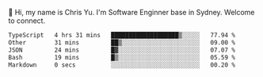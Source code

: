 👋 Hi, my name is Chris Yu. I'm Software Enginner base in Sydney. Welcome to connect.

<!--START_SECTION:waka-->

```txt
TypeScript   4 hrs 31 mins   ███████████████████▒░░░░░   77.94 %
Other        31 mins         ██▒░░░░░░░░░░░░░░░░░░░░░░   09.00 %
JSON         24 mins         █▓░░░░░░░░░░░░░░░░░░░░░░░   07.07 %
Bash         19 mins         █▒░░░░░░░░░░░░░░░░░░░░░░░   05.59 %
Markdown     0 secs          ░░░░░░░░░░░░░░░░░░░░░░░░░   00.20 %
```

<!--END_SECTION:waka-->
